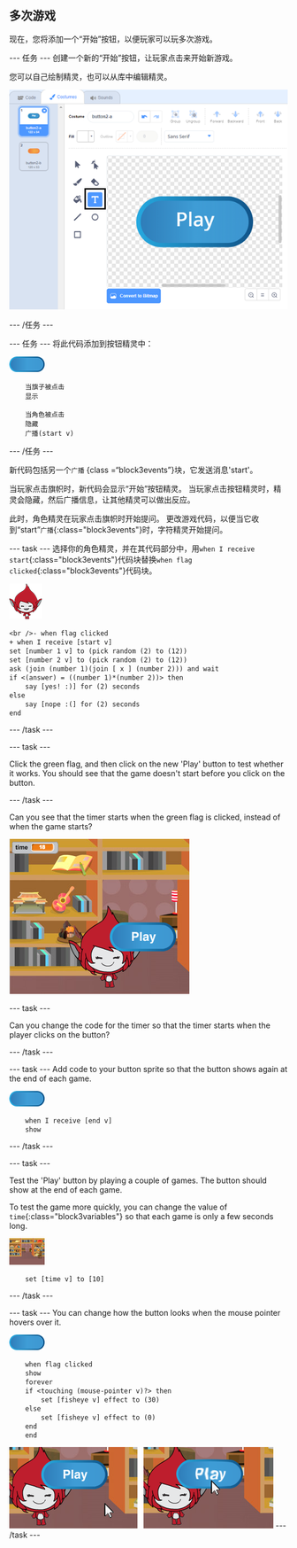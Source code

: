 ## 多次游戏

现在，您将添加一个“开始”按钮，以便玩家可以玩多次游戏。

\--- 任务 \--- 创建一个新的“开始”按钮，让玩家点击来开始新游戏。

您可以自己绘制精灵，也可以从库中编辑精灵。

![Picture of the play button](images/brain-play.png)

\--- /任务 \---

\--- 任务 \--- 将此代码添加到按钮精灵中：

![Button sprite](images/button-sprite.png)

```blocks3
    当旗子被点击
    显示

    当角色被点击
    隐藏
    广播(start v)        
```

\--- /任务 \---

新代码包括另一个`广播` {class =“block3events”}块，它发送消息'start'。

当玩家点击旗帜时，新代码会显示“开始”按钮精灵。 当玩家点击按钮精灵时，精灵会隐藏，然后广播信息，让其他精灵可以做出反应。

此时，角色精灵在玩家点击旗帜时开始提问。 更改游戏代码，以便当它收到“start”`广播`{:class="block3events"}时，字符精灵开始提问。

\--- task \--- 选择你的角色精灵，并在其代码部分中，用`when I receive start`{:class="block3events"}代码块替换`when flag clicked`{:class="block3events"}代码块。

![Character sprite](images/giga-sprite.png)

```blocks3
<br />- when flag clicked
+ when I receive [start v]
set [number 1 v] to (pick random (2) to (12))
set [number 2 v] to (pick random (2) to (12))
ask (join (number 1)(join [ x ] (number 2))) and wait
if <(answer) = ((number 1)*(number 2))> then
    say [yes! :)] for (2) seconds
else
    say [nope :(] for (2) seconds
end
```

\--- /task \---

\--- task \---

Click the green flag, and then click on the new 'Play' button to test whether it works. You should see that the game doesn't start before you click on the button.

\--- /task \---

Can you see that the timer starts when the green flag is clicked, instead of when the game starts?

![Timer has started](images/brain-timer-bug.png)

\--- task \---

Can you change the code for the timer so that the timer starts when the player clicks on the button?

\--- /task \---

\--- task \--- Add code to your button sprite so that the button shows again at the end of each game.

![Button sprite](images/button-sprite.png)

```blocks3
    when I receive [end v]
    show
```

\--- /task \---

\--- task \---

Test the 'Play' button by playing a couple of games. The button should show at the end of each game.

To test the game more quickly, you can change the value of `time`{:class="block3variables"} so that each game is only a few seconds long.

![Stage](images/stage-sprite.png)

```blocks3
    set [time v] to [10]
```

\--- /task \---

\--- task \--- You can change how the button looks when the mouse pointer hovers over it.

![Button](images/button-sprite.png)

```blocks3
    when flag clicked
    show
    forever
    if <touching (mouse-pointer v)?> then
        set [fisheye v] effect to (30)
    else
        set [fisheye v] effect to (0)
    end
    end
```

![screenshot](images/brain-fisheye.png) \--- /task \---